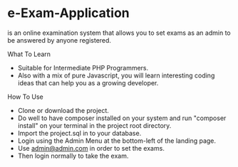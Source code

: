 # e-Exam-Application
is an online examination system that allows you to set exams as an admin to be answered by anyone registered.

What To Learn
* Suitable for Intermediate PHP Programmers.
* Also with a mix of pure Javascript, you will learn interesting coding ideas that can help you as a growing developer.

How To Use
* Clone or download the project.
* Do well to have composer installed on your system and run "composer install" on your terminal in the project root directory.
* Import the project.sql in to your database.
* Login using the Admin Menu at the bottom-left of the landing page.
* Use admin@admin.com in order to set the exams.
* Then login normally to take the exam.
